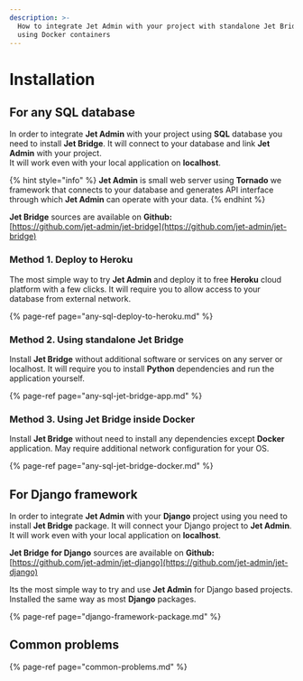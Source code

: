 ```yaml
---
description: >-
  How to integrate Jet Admin with your project with standalone Jet Bridge or
  using Docker containers
---
```


# Installation

## For any SQL database

In order to integrate **Jet Admin** with your project using **SQL** database you need to install **Jet Bridge**. It will connect to your database and link **Jet Admin** with your project.   
It will work even with your local application on **localhost**.

{% hint style="info" %}
**Jet Admin** is small web server using **Tornado** we framework that connects to your database and generates API interface through which **Jet Admin** can operate with your data.
{% endhint %}

**Jet Bridge** sources are available on **Github:**  
[https://github.com/jet-admin/jet-bridge](https://github.com/jet-admin/jet-bridge)

### Method 1. Deploy to Heroku

The most simple way to try **Jet Admin** and deploy it to free **Heroku** cloud platform with a few clicks. It will require you to allow access to your database from external network.

{% page-ref page="any-sql-deploy-to-heroku.md" %}

### Method 2. Using standalone Jet Bridge

Install **Jet Bridge** without additional software or services on any server or localhost. It will require you to install **Python** dependencies and run the application yourself.

{% page-ref page="any-sql-jet-bridge-app.md" %}

### Method 3. Using Jet Bridge inside Docker

Install **Jet Bridge** without need to install any dependencies except **Docker** application. May require additional network configuration for your OS.

{% page-ref page="any-sql-jet-bridge-docker.md" %}

## For Django framework

In order to integrate **Jet Admin** with your **Django** project using you need to install **Jet Bridge** package. It will connect your Django project to **Jet Admin**.   
It will work even with your local application on **localhost**.

**Jet Bridge** **for Django** sources are available on **Github:**  
[https://github.com/jet-admin/jet-django](https://github.com/jet-admin/jet-django)

Its the most simple way to try and use **Jet Admin** for Django based projects. Installed the same way as most **Django** packages.

{% page-ref page="django-framework-package.md" %}

## Common problems

{% page-ref page="common-problems.md" %}

